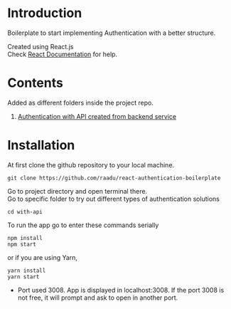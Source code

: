 # Introduction
Boilerplate to start implementing Authentication with a better structure.<br/>

Created using React.js <br/>
Check [React Documentation](https://reactjs.org/docs/getting-started.html) for help.

# Contents
Added as different folders inside the project repo.
1. [Authentication with API created from backend service](https://github.com/raadu/react-authentication-boilerplate/tree/main/with-api)

# Installation 
At first clone the github repository to your local machine. 
```
git clone https://github.com/raadu/react-authentication-boilerplate
```
Go to project directory and open terminal there.<br/>
Go to specific folder to try out different types of authentication solutions
```
cd with-api
```

To run the app go to enter these commands serially
```
npm install
npm start
```
or if you are using Yarn,

```
yarn install
yarn start
```

* Port used 3008. App is displayed in localhost:3008. If the port 3008 is not free, it will prompt and ask to open in another port.

